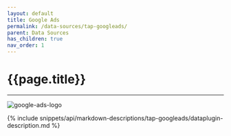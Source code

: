 ```yaml
---
layout: default
title: Google Ads
permalink: /data-sources/tap-googleads/
parent: Data Sources
has_children: true
nav_order: 1
---
```


# {{page.title}}

---

![google-ads-logo]({{site.baseurl}}/assets/data_source_images/tap-googleads.svg)

{% include snippets/api/markdown-descriptions/tap-googleads/dataplugin-description.md %}
